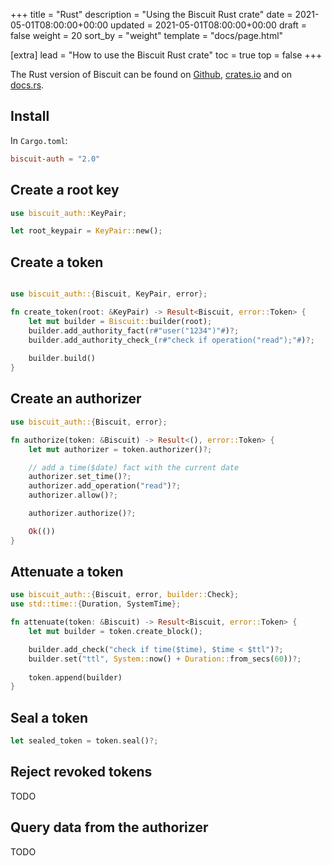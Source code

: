 +++
title = "Rust"
description = "Using the Biscuit Rust crate"
date = 2021-05-01T08:00:00+00:00
updated = 2021-05-01T08:00:00+00:00
draft = false
weight = 20
sort_by = "weight"
template = "docs/page.html"

[extra]
lead = "How to use the Biscuit Rust crate"
toc = true
top = false
+++

The Rust version of Biscuit can be found on [Github](https://github.com/biscuit-auth/biscuit-rust),
[crates.io](https://crates.io/crates/biscuit-auth) and on [docs.rs](https://docs.rs/biscuit-auth).

## Install

In `Cargo.toml`:

```toml
biscuit-auth = "2.0"
```

## Create a root key

```rust
use biscuit_auth::KeyPair;

let root_keypair = KeyPair::new();
```

## Create a token

```rust

use biscuit_auth::{Biscuit, KeyPair, error};

fn create_token(root: &KeyPair) -> Result<Biscuit, error::Token> {
    let mut builder = Biscuit::builder(root);
    builder.add_authority_fact(r#"user("1234")"#)?;
    builder.add_authority_check_(r#"check if operation("read");"#)?;
    
    builder.build()
}
```

## Create an authorizer

```rust
use biscuit_auth::{Biscuit, error};

fn authorize(token: &Biscuit) -> Result<(), error::Token> {
    let mut authorizer = token.authorizer()?;

    // add a time($date) fact with the current date
    authorizer.set_time()?;
    authorizer.add_operation("read")?;
    authorizer.allow()?;

    authorizer.authorize()?;

    Ok(())
}
```

## Attenuate a token

```rust
use biscuit_auth::{Biscuit, error, builder::Check};
use std::time::{Duration, SystemTime};

fn attenuate(token: &Biscuit) -> Result<Biscuit, error::Token> {
    let mut builder = token.create_block();

    builder.add_check("check if time($time), $time < $ttl")?;
    builder.set("ttl", System::now() + Duration::from_secs(60))?;
    
    token.append(builder)
}
```

## Seal a token

```rust
let sealed_token = token.seal()?;
```

## Reject revoked tokens

TODO

## Query data from the authorizer

TODO